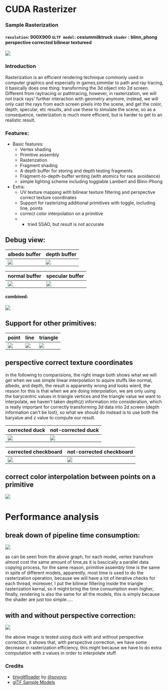 CUDA Rasterizer
===============

### Sample Rasterization

#### ```resolution```: 900X900 ```GLTF model```: cesiummilktruck ```shader``` : blinn_phong perspective corrected bilinear textureed
![](https://github.com/LanLou123/Project4-CUDA-Rasterizer/raw/master/renders/truck.gif)

### Introduction

  Rasterization is an efficient rendering technique commonly used in computer graphics and especially in games,simmilar to path and ray tracing, it basically does one thing: transforming the 3d object into 2d screen. 
  Different from raytracing or pathtracing, however, in rasterization, we will not track rays' further interaction with geometry anymore, instead, we will only cast the rays from each screen pixels into the scene, and get the color, depth, specular, etc results, and use these to simulate the scene, so as a consequence, rasterization is much more efficient, but is harder to get to an realistic result.

### Features:

- Basic features:
  - Vertex shading
  - Primitive assembly 
  - Rasterization
  - Fragment shading
  - A depth buffer for storing and depth testing fragments
  - Fragment-to-depth-buffer writing (with atomics for race avoidance)
  -  simple lighting scheme including togglable Lambert and Blinn-Phong
- Extra:
  - UV texture mapping with bilinear texture filtering and perspective correct texture coordinates
  - Support for rasterizing additional primitives with toggle, including line, points
  - correct color interpolation on a primitive
  - * tried SSAO, but result is not accurate
  
## Debug view:

albedo buffer|depth buffer|
------------|--------
![](https://github.com/LanLou123/Project4-CUDA-Rasterizer/raw/master/renders/diffuse.gif) | ![](https://github.com/LanLou123/Project4-CUDA-Rasterizer/raw/master/renders/depth.gif)  

normal buffer|specular buffer|
------------|--------
![](https://github.com/LanLou123/Project4-CUDA-Rasterizer/raw/master/renders/normal.gif) | ![](https://github.com/LanLou123/Project4-CUDA-Rasterizer/raw/master/renders/spec.gif)

#### combined:
![](https://github.com/LanLou123/Project4-CUDA-Rasterizer/raw/master/renders/res.gif)

## Support for other primitives:

point|line|triangle
-----|----|-----
![](https://github.com/LanLou123/Project4-CUDA-Rasterizer/raw/master/renders/p.gif) | ![](https://github.com/LanLou123/Project4-CUDA-Rasterizer/raw/master/renders/line.gif) | ![](https://github.com/LanLou123/Project4-CUDA-Rasterizer/raw/master/renders/lamm.gif)




## perspective correct texture coordinates

in the following to comparisions, the right image both shows what we will get when we use simple linear interpolation to aquire stuffs like normal, albedo, and depth, the result is apparently wrong and looks wierd, the reason for this is that when we are doing interpolation, we are only using the barycentric values in triangle vertices and the triangle value we want to interpolate, we haven't taken depth(z) information into consideration, which is really important for correctly transforming 3d data into 2d screen (depth information can't be lost), so what we should do instead is to use both the baryalue and z value to compute our result.

corrected duck|not-corrected duck
-----|----
![](https://github.com/LanLou123/Project4-CUDA-Rasterizer/raw/master/renders/yes.gif) | ![](https://github.com/LanLou123/Project4-CUDA-Rasterizer/raw/master/renders/non.gif)

corrected checkboard|not-corrected checkboard
-----|----
![](https://github.com/LanLou123/Project4-CUDA-Rasterizer/raw/master/renders/perspcorrect.JPG) | ![](https://github.com/LanLou123/Project4-CUDA-Rasterizer/raw/master/renders/notcorrected.JPG)

## correct color interpolation between points on a primitive

![](https://github.com/LanLou123/Project4-CUDA-Rasterizer/raw/master/renders/colorinterp.gif)

# Performance analysis

## break down of pipeline time consumption:

![](https://github.com/LanLou123/Project4-CUDA-Rasterizer/raw/master/renders/imgg.JPG)

as can be seen from the above graph, for each model, vertex transfrom almost cost the same amount of time,as it is bascically a parallel data copying process, for the same reason, primitive assembly time is the same in spite of different models, apparently, most time is used to do the rasterization operation, because we will have a lot of iterative checks for each thread, moreover, I put the bilinear filtering inside the triangle rasterization kernal, so it might bring the time consumption even higher, finally, rendering is also the same for all the models, this is simply because the shader are just too simple.....

## with and without perspective correction:

![](https://github.com/LanLou123/Project4-CUDA-Rasterizer/raw/master/renders/pcomp.JPG)

the above image is tested using duck with and without perspective correction, it shows that, with perspective correction, we have some decrease in rasterization efficiency, this might because we have to do extra computation with z values in order to interpolate stuff.

### Credits

* [tinygltfloader](https://github.com/syoyo/tinygltfloader) by [@soyoyo](https://github.com/syoyo)
* [glTF Sample Models](https://github.com/KhronosGroup/glTF/blob/master/sampleModels/README.md)
